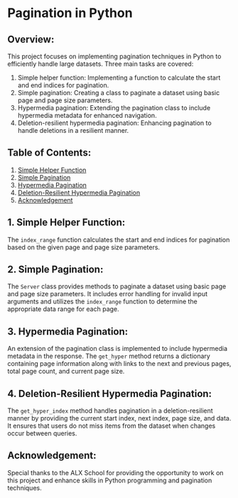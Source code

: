 # Pagination in Python

## Overview:
This project focuses on implementing pagination techniques in Python to efficiently handle large datasets. Three main tasks are covered:
1. Simple helper function: Implementing a function to calculate the start and end indices for pagination.
2. Simple pagination: Creating a class to paginate a dataset using basic page and page size parameters.
3. Hypermedia pagination: Extending the pagination class to include hypermedia metadata for enhanced navigation.
4. Deletion-resilient hypermedia pagination: Enhancing pagination to handle deletions in a resilient manner.

## Table of Contents:
1. [Simple Helper Function](#simple-helper-function)
2. [Simple Pagination](#simple-pagination)
3. [Hypermedia Pagination](#hypermedia-pagination)
4. [Deletion-Resilient Hypermedia Pagination](#deletion-resilient-hypermedia-pagination)
5. [Acknowledgement](#acknowledgement)

## 1. Simple Helper Function:
The `index_range` function calculates the start and end indices for pagination based on the given page and page size parameters.

## 2. Simple Pagination:
The `Server` class provides methods to paginate a dataset using basic page and page size parameters. It includes error handling for invalid input arguments and utilizes the `index_range` function to determine the appropriate data range for each page.

## 3. Hypermedia Pagination:
An extension of the pagination class is implemented to include hypermedia metadata in the response. The `get_hyper` method returns a dictionary containing page information along with links to the next and previous pages, total page count, and current page size.

## 4. Deletion-Resilient Hypermedia Pagination:
The `get_hyper_index` method handles pagination in a deletion-resilient manner by providing the current start index, next index, page size, and data. It ensures that users do not miss items from the dataset when changes occur between queries.

## Acknowledgement:
Special thanks to the ALX School for providing the opportunity to work on this project and enhance skills in Python programming and pagination techniques.

